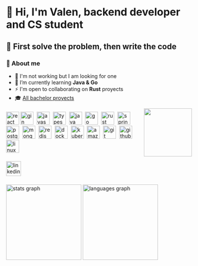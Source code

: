 <h1 align="left">👋 Hi, I'm Valen, backend developer and CS student</h1>

## 🎯 First solve the problem, then write the code

### 👾 About me

- 💼 I'm not working but I am looking for one  
- 🌱 I’m currently learning **Java & Go**  
- ⚡ I'm open to collaborating on **Rust** proyects
- 🎓 [All bachelor proyects](https://github.com/stars/valrichter/lists/projectos-de-la-carrera)

<img align="right" height="130" src="https://external-content.duckduckgo.com/iu/?u=https%3A%2F%2Fmedia.tenor.com%2F1Y42Mgr57SUAAAAM%2Fthis-is-fine.gif&f=1&nofb=1&ipt=2c303e4a129339abbdcea88a1042f201d8a6b5c78a7c475426544b4a2c940146&ipo=images"  />

###

<div align="left">
  <img alt="react logo" width="35" src="https://cdn.simpleicons.org/react/61DAFB" />
  <img src="https://cdn.simpleicons.org/gin/00BFFF" height="35" alt="gin logo"/>
  <img width="1" />
  <img src="https://cdn.simpleicons.org/javascript/F7DF1E" height="35" alt="javascript logo"  />
  <img width="1" />
  <img src="https://cdn.simpleicons.org/typescript/3178C6" height="35" alt="typescript logo"  />
  <img width="1" />
  <img src="https://cdn.jsdelivr.net/gh/devicons/devicon/icons/java/java-plain.svg" height="35" alt="java logo"  />
  <img width="1" />
  <img src="https://cdn.simpleicons.org/go/00ADD8" height="35" alt="go logo"  />
  <img width="1" />
  <img src="https://cdn.simpleicons.org/rust/000000" height="35" alt="rust logo"  />
  <img width="1" />
  <img src="https://cdn.simpleicons.org/spring/6DB33F" height="35" alt="spring logo"  />
  <img width="1" />
  <img src="https://cdn.simpleicons.org/postgresql/4169E1" height="35" alt="postgresql logo"  />
  <img width="1" />
  <img src="https://cdn.simpleicons.org/mongodb/47A248" height="35" alt="mongodb logo"  />
  <img width="1" />
  <img src="https://cdn.simpleicons.org/redis/DC382D" height="35" alt="redis logo"  />
  <img width="1" />
  <img src="https://cdn.simpleicons.org/docker/2496ED" height="35" alt="docker logo"  />
  <img width="1" />
  <img src="https://cdn.simpleicons.org/kubernetes/326CE5" height="35" alt="kubernetes logo"  />
  <img width="1" />
  <img src="https://cdn.simpleicons.org/amazonaws/232F3E" height="35" alt="amazonwebservices logo"  />
  <img width="1" />
  <img src="https://cdn.simpleicons.org/git/F05032" height="35" alt="git logo"  />
  <img width="1" />
  <img src="https://cdn.simpleicons.org/github/181717" height="35" alt="github logo"  />
  <img width="1" />
  <img src="https://cdn.simpleicons.org/linux/FCC624" height="35" alt="linux logo"  />
</div>

###

<div align="left">
  <a href="https://www.linkedin.com/in/valrichter/" target="_blank">
    <img src="https://img.shields.io/static/v1?message=valrichter&logo=linkedin&label=&color=0077B5&logoColor=white&labelColor=gray&style=for-the-badge" height="40" alt="linkedin logo"  />
  </a>
</div>

###

<div align="left">
  <img src="https://github-readme-stats.vercel.app/api?username=valrichter&hide_title=false&hide_rank=false&show_icons=true&include_all_commits=true&count_private=true&disable_animations=false&theme=dracula&locale=en&hide_border=true&order=1" height="204" alt="stats graph"  />
  <img src="https://github-readme-stats.vercel.app/api/top-langs?username=valrichter&locale=en&hide_title=true&layout=compact&card_width=320&langs_count=10&theme=dracula&hide_border=true&order=2" height="204" alt="languages graph"  />
</div>

###
